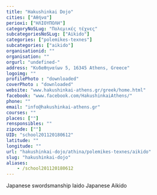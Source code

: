 ```yaml
---
title: "Hakushinkai Dojo"
cities: ["Αθήνα"]
perioxi: ["ΗΛΙΟΥΠΟΛΗ"]
categoryNoSLug: "Πολεμικές τέχνες"
subcategoriesNoSLug: ["Aikido"]
categories: ["polemikes-texnes"]
subcategories: ["aikido"]
organisationid: ""
organisation: ""
orgurl: "undefined-"
address: "Κυδαθηναίων 5, 16345 Athens, Greece"
logoimg: ""
profilePhoto : "downloaded"
coverPhoto : "downloaded"
website: "www.hakushinkai-athens.gr/greek/home.html"
facebook: "www.facebook.com/HakushinkaiAthens/"
phone: ""
email: "info@hakushinkai-athens.gr"
courses: ""
places: [""]
rensponsibles: ""
zipcode: [""]
UID: "school201120180612"
latitude: ""
longitude: ""
url: "hakushinkai-dojo/athina/polemikes-texnes/aikido"
slug: "hakushinkai-dojo"
aliases:
    - /school201120180612
---
```



Japanese swordsmanship Iaido Japanese Aikido

